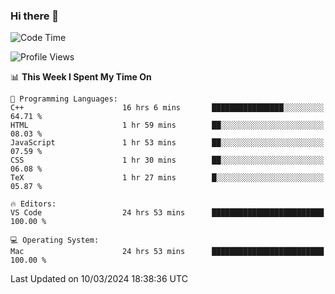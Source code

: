 ### Hi there 👋

<!--START_SECTION:waka-->
![Code Time](http://img.shields.io/badge/Code%20Time-358%20hrs%2031%20mins-blue)

![Profile Views](http://img.shields.io/badge/Profile%20Views-1-blue)

📊 **This Week I Spent My Time On** 

```text
💬 Programming Languages: 
C++                      16 hrs 6 mins       ████████████████░░░░░░░░░   64.71 % 
HTML                     1 hr 59 mins        ██░░░░░░░░░░░░░░░░░░░░░░░   08.03 % 
JavaScript               1 hr 53 mins        ██░░░░░░░░░░░░░░░░░░░░░░░   07.59 % 
CSS                      1 hr 30 mins        ██░░░░░░░░░░░░░░░░░░░░░░░   06.08 % 
TeX                      1 hr 27 mins        █░░░░░░░░░░░░░░░░░░░░░░░░   05.87 % 

🔥 Editors: 
VS Code                  24 hrs 53 mins      █████████████████████████   100.00 % 

💻 Operating System: 
Mac                      24 hrs 53 mins      █████████████████████████   100.00 % 
```


 Last Updated on 10/03/2024 18:38:36 UTC
<!--END_SECTION:waka-->

<!--
**JackeyHua-SJTU/JackeyHua-SJTU** is a ✨ _special_ ✨ repository because its `README.md` (this file) appears on your GitHub profile.

Here are some ideas to get you started:

- 🔭 I’m currently working on ...
- 🌱 I’m currently learning ...
- 👯 I’m looking to collaborate on ...
- 🤔 I’m looking for help with ...
- 💬 Ask me about ...
- 📫 How to reach me: ...
- 😄 Pronouns: ...
- ⚡ Fun fact: ...
-->
